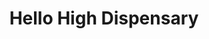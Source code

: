 ---
title: "Hello High Dispensary"
url: /hammonton-township/hello-high-dispensary/
shop: cannabis
---